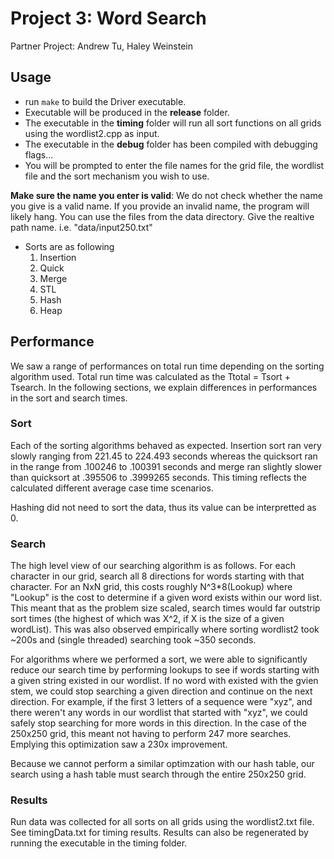# Project 3: Word Search
Partner Project: Andrew Tu, Haley Weinstein

## Usage
- run `make` to build the Driver executable. 
- Executable will be produced in the **release** folder. 
- The executable in the **timing** folder will run all sort functions on all grids
using the wordlist2.cpp as input. 
- The executable in the **debug** folder has been compiled with debugging flags...
- You will be prompted to enter the file names for the grid file, the wordlist file 
and the sort mechanism you wish to use. 

**Make sure the name you enter is valid**: We do not check whether the name you give 
is a valid name. If you provide an invalid name, the program will likely hang. 
You can use the files from the data directory. Give the realtive path name. i.e.
"data/input250.txt"

- Sorts are as following
  1. Insertion
  2. Quick
  3. Merge
  4. STL
  5. Hash
  6. Heap 

## Performance
We saw a range of performances on total run time depending on the sorting algorithm used. 
Total run time was calculated as the Ttotal = Tsort + Tsearch. In the following sections,
we explain differences in performances in the sort and search times.

### Sort
Each of the sorting algorithms behaved as expected.  Insertion sort ran very 
slowly ranging from 221.45 to 224.493 seconds whereas the quicksort ran in the 
range from .100246 to .100391 seconds and merge ran slightly slower than quicksort 
at .395506 to .3999265 seconds. This timing reflects the calculated different 
average case time scenarios. 

Hashing did not need to sort the data, thus its value can be interpretted as 0.

### Search
The high level view of our searching algorithm is as follows. For each character 
in our grid, search all 8 directions for words starting with that character. For
an NxN grid, this costs roughly N^3\*8(Lookup) where "Lookup" is the cost to determine
if a given word exists within our word list. This meant that as the problem size
scaled, search times would far outstrip sort times (the highest of which was X^2, 
if X is the size of a given wordList). This was also observed empirically where 
sorting wordlist2 took ~200s and (single threaded) searching took ~350 seconds. 

For algorithms where we performed a sort, we were able to significantly reduce our 
search time by performing lookups to see if words starting with a given string 
existed in our wordlist. If no word with existed with the gvien stem, we could 
stop searching a given direction and continue on the next direction. For example,
if the first 3 letters of a sequence were "xyz", and there weren't any words in 
our wordlist that started with "xyz", we could safely stop searching for more
words in this direction. In the case of the 250x250 grid, this meant not having 
to perform 247 more searches. Emplying this optimization saw a 230x improvement. 

Because we cannot perform a similar optimzation with our hash table, our search
using a hash table must search through the entire 250x250 grid. 

### Results
Run data was collected for all sorts on all grids using the wordlist2.txt file. 
See timingData.txt for timing results. 
Results can also be regenerated by running the executable in the timing folder. 
